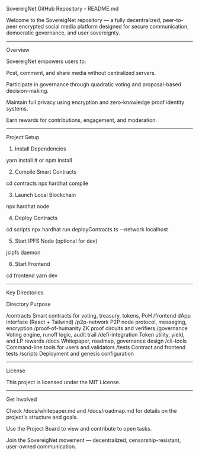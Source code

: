 SovereigNet GitHub Repository - README.md

Welcome to the SovereigNet repository — a fully decentralized, peer-to-peer encrypted social media platform designed for secure communication, democratic governance, and user sovereignty.


---

Overview

SovereigNet empowers users to:

Post, comment, and share media without centralized servers.

Participate in governance through quadratic voting and proposal-based decision-making.

Maintain full privacy using encryption and zero-knowledge proof identity systems.

Earn rewards for contributions, engagement, and moderation.



---

Project Setup

1. Install Dependencies

yarn install   # or npm install

2. Compile Smart Contracts

cd contracts
npx hardhat compile

3. Launch Local Blockchain

npx hardhat node

4. Deploy Contracts

cd scripts
npx hardhat run deployContracts.ts --network localhost

5. Start IPFS Node (optional for dev)

jsipfs daemon

6. Start Frontend

cd frontend
yarn dev


---

Key Directories

Directory	Purpose

/contracts	Smart contracts for voting, treasury, tokens, PoH
/frontend	dApp interface (React + Tailwind)
/p2p-network	P2P node protocol, messaging, encryption
/proof-of-humanity	ZK proof circuits and verifiers
/governance	Voting engine, runoff logic, audit trail
/defi-integration	Token utility, yield, and LP rewards
/docs	Whitepaper, roadmap, governance design
/cli-tools	Command-line tools for users and validators
/tests	Contract and frontend tests
/scripts	Deployment and genesis configuration



---

License

This project is licensed under the MIT License.


---

Get Involved

Check /docs/whitepaper.md and /docs/roadmap.md for details on the project's structure and goals.

Use the Project Board to view and contribute to open tasks.

Join the SovereigNet movement — decentralized, censorship-resistant, user-owned communication.
